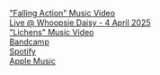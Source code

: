 ["Falling Action" Music Video](https://www.youtube.com/watch?v=7kaUPrx-PJ8)\
[Live @ Whoopsie Daisy - 4 April 2025](https://www.youtube.com/watch?v=8W2UXDOBJzc)\
["Lichens" Music Video](https://youtu.be/MdRMqaIRQzw)\
[Bandcamp](https://liral.bandcamp.com/)\
[Spotify](https://open.spotify.com/artist/6SrbDC4xpbiLLgBdDItIZq?si=lrN2_SK9QUCCue9VrPFQ8w)\
[Apple Music](https://music.apple.com/us/artist/liral/1793327922)
